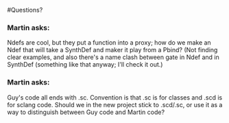 

#Questions?

### Martin asks: 
Ndefs are cool, but they put a function into a proxy; how do we make an Ndef that will take a SynthDef and maker it play from a Pbind? (Not finding clear examples, and also there's a name clash between gate in Ndef and in SynthDef (something like that anyway; I'll check it out.)


### Martin asks: 
Guy's code all ends with .sc. Convention is that .sc is for classes and .scd is for sclang code. Should we in the new project stick to .scd/.sc, or use it as a way to distinguish between Guy code and Martin code? 


